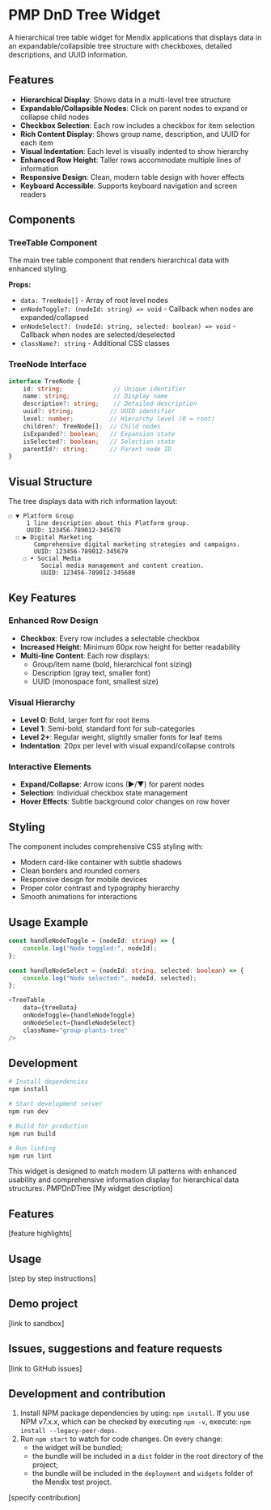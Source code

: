 # PMP DnD Tree Widget

A hierarchical tree table widget for Mendix applications that displays data in an expandable/collapsible tree structure with checkboxes, detailed descriptions, and UUID information.

## Features

- **Hierarchical Display**: Shows data in a multi-level tree structure
- **Expandable/Collapsible Nodes**: Click on parent nodes to expand or collapse child nodes
- **Checkbox Selection**: Each row includes a checkbox for item selection
- **Rich Content Display**: Shows group name, description, and UUID for each item
- **Visual Indentation**: Each level is visually indented to show hierarchy
- **Enhanced Row Height**: Taller rows accommodate multiple lines of information
- **Responsive Design**: Clean, modern table design with hover effects
- **Keyboard Accessible**: Supports keyboard navigation and screen readers

## Components

### TreeTable Component
The main tree table component that renders hierarchical data with enhanced styling.

**Props:**
- `data: TreeNode[]` - Array of root level nodes
- `onNodeToggle?: (nodeId: string) => void` - Callback when nodes are expanded/collapsed
- `onNodeSelect?: (nodeId: string, selected: boolean) => void` - Callback when nodes are selected/deselected
- `className?: string` - Additional CSS classes

### TreeNode Interface
```typescript
interface TreeNode {
    id: string;              // Unique identifier
    name: string;            // Display name
    description?: string;    // Detailed description
    uuid?: string;          // UUID identifier
    level: number;          // Hierarchy level (0 = root)
    children?: TreeNode[];  // Child nodes
    isExpanded?: boolean;   // Expansion state
    isSelected?: boolean;   // Selection state
    parentId?: string;      // Parent node ID
}
```

## Visual Structure

The tree displays data with rich information layout:
```
☐ ▼ Platform Group
     1 line description about this Platform group.
     UUID: 123456-789012-345678
  ☐ ▶ Digital Marketing
       Comprehensive digital marketing strategies and campaigns.
       UUID: 123456-789012-345679
    ☐ • Social Media
         Social media management and content creation.
         UUID: 123456-789012-345680
```

## Key Features

### Enhanced Row Design
- **Checkbox**: Every row includes a selectable checkbox
- **Increased Height**: Minimum 60px row height for better readability
- **Multi-line Content**: Each row displays:
  - Group/item name (bold, hierarchical font sizing)
  - Description (gray text, smaller font)
  - UUID (monospace font, smallest size)

### Visual Hierarchy
- **Level 0**: Bold, larger font for root items
- **Level 1**: Semi-bold, standard font for sub-categories
- **Level 2+**: Regular weight, slightly smaller fonts for leaf items
- **Indentation**: 20px per level with visual expand/collapse controls

### Interactive Elements
- **Expand/Collapse**: Arrow icons (▶/▼) for parent nodes
- **Selection**: Individual checkbox state management
- **Hover Effects**: Subtle background color changes on row hover

## Styling

The component includes comprehensive CSS styling with:
- Modern card-like container with subtle shadows
- Clean borders and rounded corners
- Responsive design for mobile devices
- Proper color contrast and typography hierarchy
- Smooth animations for interactions

## Usage Example

```typescript
const handleNodeToggle = (nodeId: string) => {
    console.log("Node toggled:", nodeId);
};

const handleNodeSelect = (nodeId: string, selected: boolean) => {
    console.log("Node selected:", nodeId, selected);
};

<TreeTable 
    data={treeData} 
    onNodeToggle={handleNodeToggle}
    onNodeSelect={handleNodeSelect}
    className="group-plants-tree"
/>
```

## Development

```bash
# Install dependencies
npm install

# Start development server
npm run dev

# Build for production
npm run build

# Run linting
npm run lint
```

This widget is designed to match modern UI patterns with enhanced usability and comprehensive information display for hierarchical data structures. PMPDnDTree
[My widget description]

## Features
[feature highlights]

## Usage
[step by step instructions]

## Demo project
[link to sandbox]

## Issues, suggestions and feature requests
[link to GitHub issues]

## Development and contribution

1. Install NPM package dependencies by using: `npm install`. If you use NPM v7.x.x, which can be checked by executing `npm -v`, execute: `npm install --legacy-peer-deps`.
1. Run `npm start` to watch for code changes. On every change:
    - the widget will be bundled;
    - the bundle will be included in a `dist` folder in the root directory of the project;
    - the bundle will be included in the `deployment` and `widgets` folder of the Mendix test project.

[specify contribution]
